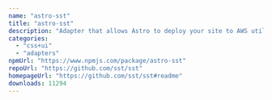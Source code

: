 ```yaml
---
name: "astro-sst"
title: "astro-sst"
description: "Adapter that allows Astro to deploy your site to AWS utilizing SST."
categories:
  - "css+ui"
  - "adapters"
npmUrl: "https://www.npmjs.com/package/astro-sst"
repoUrl: "https://github.com/sst/sst"
homepageUrl: "https://github.com/sst/sst#readme"
downloads: 11294
---
```


